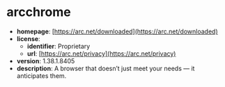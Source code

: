 # arcchrome

- **homepage**: [https://arc.net/downloaded](https://arc.net/downloaded)
- **license**:
  - **identifier**: Proprietary
  - **url**: [https://arc.net/privacy](https://arc.net/privacy)
- **version**: 1.38.1.8405
- **description**: A browser that doesn’t just meet your needs — it anticipates them.

